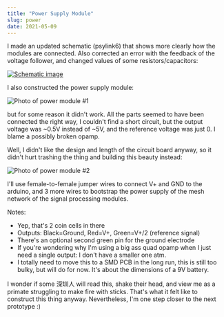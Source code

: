 ```yaml
---
title: "Power Supply Module"
slug: power
date: 2021-05-09
---
```


I made an updated schematic (psylink6) that shows more clearly how the modules
are connected.  Also corrected an error with the feedback of the voltage
follower, and changed values of some resistors/capacitors:

[![Schematic image](/img/circuits/c6.png)](/c6)

I also constructed the power supply module:

![Photo of power module #1](/img/blog/2021-05-09_failed_power_module.jpg)

but for some reason it didn't work. All the parts seemed to have been connected
the right way, I couldn't find a short circuit, but the output voltage was
~0.5V instead of ~5V, and the reference voltage was just 0.  I blame a possibly
broken opamp.

Well, I didn't like the design and length of the circuit board anyway, so it
didn't hurt trashing the thing and building this beauty instead:

![Photo of power module #2](/img/boards/psylink6_powermodule.jpg)

I'll use female-to-female jumper wires to connect V+ and GND to the arduino,
and 3 more wires to bootstrap the power supply of the mesh network of the
signal processing modules.

Notes:

- Yep, that's 2 coin cells in there
- Outputs: Black=Ground, Red=V+, Green=V+/2 (reference signal)
- There's an optional second green pin for the ground electrode
- If you're wondering why I'm using a big ass quad opamp when I just need a
  single output:  I don't have a smaller one atm.
- I totally need to move this to a SMD PCB in the long run, this is still too
  bulky, but will do for now.  It's about the dimensions of a 9V battery.

I wonder if some 深圳人 will read this, shake their head, and view me as
a primate struggling to make fire with sticks.  That's what it felt like
to construct this thing anyway.  Nevertheless, I'm one step closer to the next
prototype :)

